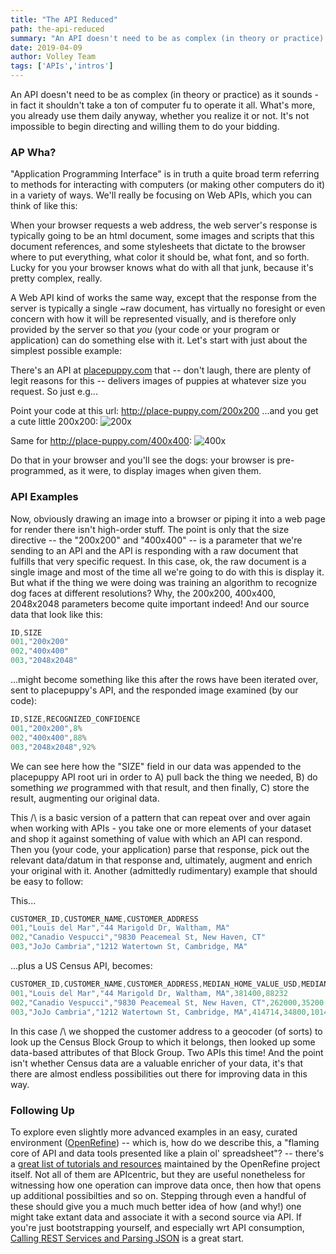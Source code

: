 ```yaml
---
title: "The API Reduced"
path: the-api-reduced
summary: "An API doesn't need to be as complex (in theory or practice) as it sounds - in fact it shouldn't take a ton of computer fu to operate it all."
date: 2019-04-09
author: Volley Team
tags: ['APIs','intros']
---
```


An API doesn't need to be as complex (in theory or practice) as it sounds - in fact it shouldn't take a ton of computer fu to operate it all. What's more, you already use them daily anyway, whether you realize it or not. It's not impossible to begin directing and willing them to do your bidding.

### AP Wha?

"Application Programming Interface" is in truth a quite broad term referring to methods for interacting with computers (or making other computers do it) in a variety of ways. We'll really be focusing on Web APIs, which you can think of like this:

When your browser requests a web address, the web server's response is typically going to be an html document, some images and scripts that this document references, and some stylesheets that dictate to the browser where to put everything, what color it should be, what font, and so forth. Lucky for you your browser knows what do with all that junk, because it's pretty complex, really.

A Web API kind of works the same way, except that the response from the server is typically a single \~raw document, has virtually no foresight or even concern with how it will be represented visually, and is therefore only provided by the server so that *you* (your code or your program or application) can do something else with it. Let's start with just about the simplest possible example:

There's an API at [placepuppy.com](http://place-puppy.com) that -- don't laugh, there are plenty of legit reasons for this -- delivers images of puppies at whatever size you request. So just e.g...

Point your code at this url: http://place-puppy.com/200x200
	...and you get a cute little 200x200:
![200x](http://place-puppy.com/200x200)

Same for http://place-puppy.com/400x400:
![400x](http://place-puppy.com/400x400)

Do that in your browser and you'll see the dogs: your browser is pre-programmed, as it were, to display images when given them.

### API Examples
Now, obviously drawing an image into a browser or piping it into a web page for render there isn't high-order stuff. The point is only that the size directive -- the "200x200" and "400x400" -- is a parameter that we're sending to an API and the API is responding with a raw document that fulfills that very specific request. In this case, ok, the raw document is a single image and most of the time all we're going to do with this is display it. But what if the thing we were doing was training an algorithm to recognize dog faces at different resolutions? Why, the 200x200, 400x400, 2048x2048 parameters become quite important indeed! And our source data that look like this:

```js
ID,SIZE
001,"200x200"
002,"400x400"
003,"2048x2048"
```
...might become something like this after the rows have been iterated over, sent to placepuppy's API, and the responded image examined (by our code):

```js
ID,SIZE,RECOGNIZED_CONFIDENCE
001,"200x200",8%
002,"400x400",88%
003,"2048x2048",92%
```
We can see here how the "SIZE" field in our data was appended to the placepuppy API root uri in order to A) pull back the thing we needed, B) do something *we* programmed with that result, and then finally, C) store the result, augmenting our original data.

This /\ is a basic version of a pattern that can repeat over and over again when working with APIs - you take one or more elements of your dataset and shop it against something of value with which an API can respond. Then you (your code, your application) parse that response, pick out the relevant data/datum in that response and, ultimately, augment and enrich your original with it. Another (admittedly rudimentary) example that should be easy to follow:

This...
```js
CUSTOMER_ID,CUSTOMER_NAME,CUSTOMER_ADDRESS
001,"Louis del Mar","44 Marigold Dr, Waltham, MA"
002,"Canadio Vespucci","9830 Peacemeal St, New Haven, CT"
003,"JoJo Cambria","1212 Watertown St, Cambridge, MA"
```
...plus a US Census API, becomes:

```js
CUSTOMER_ID,CUSTOMER_NAME,CUSTOMER_ADDRESS,MEDIAN_HOME_VALUE_USD,MEDIAN_HOUSEHOLD_INCOME_2018_USD
001,"Louis del Mar","44 Marigold Dr, Waltham, MA",381400,88232
002,"Canadio Vespucci","9830 Peacemeal St, New Haven, CT",262000,35200
003,"JoJo Cambria","1212 Watertown St, Cambridge, MA",414714,34800,101450
```

In this case /\ we shopped the customer address to a geocoder (of sorts) to look up the Census Block Group to which it belongs, then looked up some data-based attributes of that Block Group. Two APIs this time! And the point isn't whether Census data are a valuable enricher of your data, it's that there are almost endless possibilities out there for improving data in this way.

### Following Up
To explore even slightly more advanced examples in an easy, curated environment ([OpenRefine](https://openrefine.org/)) -- which is, how do we describe this, a \"flaming core of API and data tools presented like a plain ol' spreadsheet\"? -- there's a [great list of tutorials and resources](https://github.com/OpenRefine/OpenRefine/wiki/External-Resources) maintained by the OpenRefine project itself. Not all of them are APIcentric, but they are useful nonetheless for witnessing how one operation can improve data once, then how that opens up additional possibilties and so on. Stepping through even a handful of these should give you a much much better idea of how (and why!) one might take extant data and associate it with a second source via API. If you're just bootstrapping yourself, and especially wrt API consumption, [Calling REST Services and Parsing JSON](https://github.com/DruidSmith/OpenRefine-Recipes/blob/master/URLs_and_JSON.md) is a great start.
